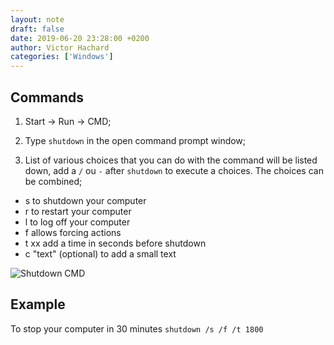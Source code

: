 ```yaml
---
layout: note
draft: false
date: 2019-06-20 23:28:00 +0200
author: Victor Hachard
categories: ['Windows']
---
```


## Commands

1. Start -> Run -> CMD;

2. Type `shutdown` in the open command prompt window;

3. List of various choices that you can do with the command will be listed down, add a `/` ou `-` after `shutdown` to execute a choices. The choices can be combined;

-   s to shutdown your computer
-   r to restart your computer
-   l to log off your computer
-   f allows forcing actions
-   t xx add a time in seconds before shutdown
-   c "text" (optional) to add a small text

![Shutdown CMD]({{site.baseurl}}/res/shutdown-power-off-w10/shutdown-cmd.png)

## Example

To stop your computer in 30 minutes `shutdown /s /f /t 1800`
